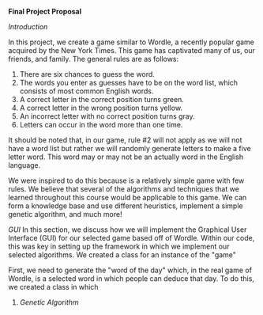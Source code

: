 **Final Project Proposal**

*Introduction* 

In this project, we create a game similar to Wordle, a recently popular game acquired by the New York Times. This game has captivated many of us, our friends, and family. The general rules are as follows:

1. There are six chances to guess the word.
2. The words you enter as guesses have to be on the word list, which consists of most common English words.
3. A correct letter in the correct position turns green.
4. A correct letter in the wrong position turns yellow.
5. An incorrect letter with no correct position turns gray.
6. Letters can occur in the word more than one time. 

It should be noted that, in our game, rule #2 will not apply as we will not have a word list but rather we will randomly generate letters to make a five letter word. This word may or may not be an actually word in the English language.

We were inspired to do this because is a relatively simple game with few rules. We believe that several of the algorithms and techniques that we learned throughout this course would be applicable to this game. We can form a knowledge base and use different heuristics, implement a simple genetic algorithm, and much more!  


*GUI*
In this section, we discuss how we will implement the Graphical User Interface (GUI) for our selected game based off of Wordle. Within our code, this was key in setting up the framework in which we implement our selected algorithms. We created a class for an instance of the "game" 

First, we need to generate the "word of the day" which, in the real game of Wordle, is a selected word in which people can deduce that day. To do this, we created a class in which 


1. *Genetic Algorithm*

